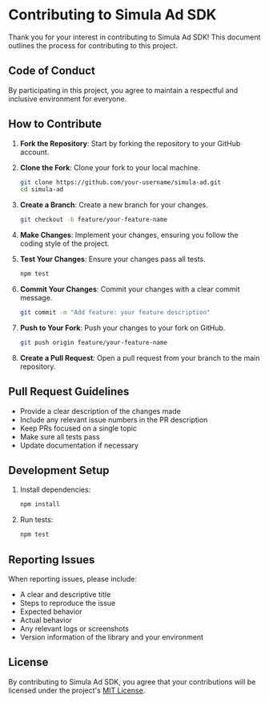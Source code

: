 # Contributing to Simula Ad SDK

Thank you for your interest in contributing to Simula Ad SDK! This document outlines the process for contributing to this project.

## Code of Conduct

By participating in this project, you agree to maintain a respectful and inclusive environment for everyone.

## How to Contribute

1. **Fork the Repository**: Start by forking the repository to your GitHub account.

2. **Clone the Fork**: Clone your fork to your local machine.
   ```bash
   git clone https://github.com/your-username/simula-ad.git
   cd simula-ad
   ```

3. **Create a Branch**: Create a new branch for your changes.
   ```bash
   git checkout -b feature/your-feature-name
   ```

4. **Make Changes**: Implement your changes, ensuring you follow the coding style of the project.

5. **Test Your Changes**: Ensure your changes pass all tests.
   ```bash
   npm test
   ```

6. **Commit Your Changes**: Commit your changes with a clear commit message.
   ```bash
   git commit -m "Add feature: your feature description"
   ```

7. **Push to Your Fork**: Push your changes to your fork on GitHub.
   ```bash
   git push origin feature/your-feature-name
   ```

8. **Create a Pull Request**: Open a pull request from your branch to the main repository.

## Pull Request Guidelines

- Provide a clear description of the changes made
- Include any relevant issue numbers in the PR description
- Keep PRs focused on a single topic
- Make sure all tests pass
- Update documentation if necessary

## Development Setup

1. Install dependencies:
   ```bash
   npm install
   ```

2. Run tests:
   ```bash
   npm test
   ```

## Reporting Issues

When reporting issues, please include:
- A clear and descriptive title
- Steps to reproduce the issue
- Expected behavior
- Actual behavior
- Any relevant logs or screenshots
- Version information of the library and your environment

## License

By contributing to Simula Ad SDK, you agree that your contributions will be licensed under the project's [MIT License](LICENSE). 